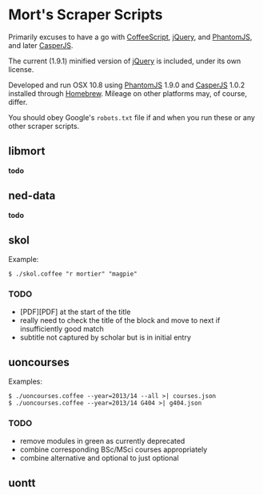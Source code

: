 Mort's Scraper Scripts
======================

Primarily  excuses to have a go with [CoffeeScript][coffee], [jQuery][], and [PhantomJS][], and later [CasperJS][].

The current (1.9.1) minified version of [jQuery][] is included, under its own license.
 
Developed and run OSX 10.8 using [PhantomJS][] 1.9.0 and [CasperJS][] 1.0.2 installed through [Homebrew](http://mxcl.github.com/homebrew/). Mileage on other platforms may, of course, differ.

You should obey Google's `robots.txt` file if and when you run these or any other scraper scripts.

[PhantomJS]: http://phantomjs.org/
[CasperJS]: http://casperjs.org/
[coffee]: http://coffeescript.org/
[jQuery]: http://jquery.com/


libmort
-------

__todo__


ned-data
--------

__todo__


skol
----

Example:

    $ ./skol.coffee "r mortier" "magpie"

### TODO

+ \[PDF]\[PDF] at the start of the title
+ really need to check the title of the block and move to next if insufficiently good match
+ subtitle not captured by scholar but is in initial entry


uoncourses
----------

Examples:

    $ ./uoncourses.coffee --year=2013/14 --all >| courses.json
    $ ./uoncourses.coffee --year=2013/14 G404 >| g404.json

### TODO

+ remove modules in green as currently deprecated
+ combine corresponding BSc/MSci courses appropriately
+ combine alternative and optional to just optional

uontt
-----
